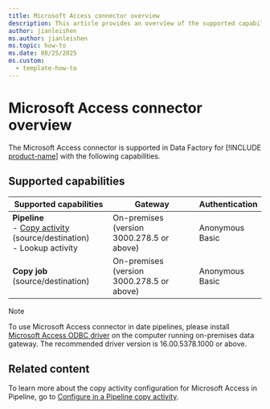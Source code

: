 ```yaml
---
title: Microsoft Access connector overview
description: This article provides an overview of the supported capabilities of the Microsoft Access connector.
author: jianleishen
ms.author: jianleishen
ms.topic: how-to
ms.date: 08/25/2025
ms.custom:
  - template-how-to
---
```


# Microsoft Access connector overview

The Microsoft Access connector is supported in Data Factory for [!INCLUDE [product-name](../includes/product-name.md)] with the following capabilities.

## Supported capabilities

| Supported capabilities                                                                 | Gateway                        | Authentication   |
|----------------------------------------------------------------------------------------|--------------------------------|------------------|
| **Pipeline** <br>- [Copy activity](connector-microsoft-access-copy-activity.md) (source/destination)<br>- Lookup activity | On-premises (version 3000.278.5 or above) | Anonymous <br>Basic   |
| **Copy job** (source/destination) | On-premises (version 3000.278.5 or above) | Anonymous <br>Basic |

> [!NOTE]
> To use Microsoft Access connector in date pipelines, please install [Microsoft Access ODBC driver](https://www.microsoft.com/download/details.aspx?id=54920) on the computer running on-premises data gateway. The recommended driver version is 16.00.5378.1000 or above.

## Related content

To learn more about the copy activity configuration for Microsoft Access in Pipeline, go to [Configure in a Pipeline copy activity](connector-microsoft-access-copy-activity.md).
